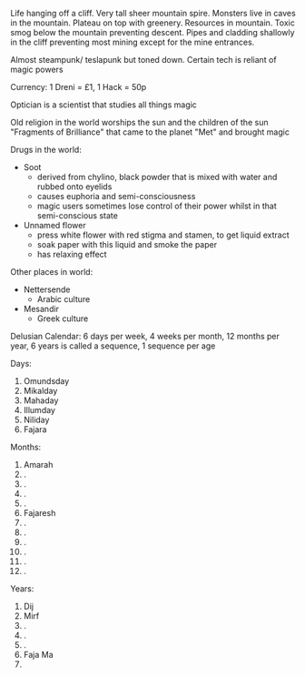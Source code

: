Life hanging off a cliff. Very tall sheer mountain spire. Monsters live in caves in the mountain. Plateau on top with greenery. Resources in mountain. Toxic smog below the mountain preventing descent. Pipes and cladding shallowly in the cliff preventing most mining except for the mine entrances.

Almost steampunk/ teslapunk but toned down. Certain tech is reliant of magic powers

Currency: 1 Dreni = £1, 1 Hack = 50p

Optician is a scientist that studies all things magic

Old religion in the world worships the sun and the children of the sun "Fragments of Brilliance" that came to the planet "Met" and brought magic

Drugs in the world:
- Soot
	- derived from chylino, black powder that is mixed with water and rubbed onto eyelids
	- causes euphoria and semi-consciousness
	- magic users sometimes lose control of their power whilst in that semi-conscious state
- Unnamed flower
	- press white flower with red stigma and stamen, to get liquid extract
	- soak paper with this liquid and smoke the paper
	- has relaxing effect

Other places in world:
- Nettersende
	- Arabic culture
- Mesandir
	- Greek culture


Delusian Calendar:
6 days per week, 4 weeks per month, 12 months per year, 6 years is called a sequence, 1 sequence per age

Days:
1. Omundsday
2. Mikalday
3. Mahaday
4. Illumday
5. Niliday
6. Fajara

Months:
1. Amarah
2. .
3. .
4. .
5. .
6. Fajaresh
7. .
8. .
9. .
10. .
11. .
12. .

Years:
1. Dij
2. Mirf
3. .
4. .
5. .
6. Faja Ma
7. 
